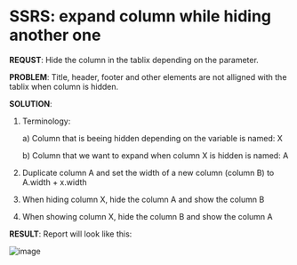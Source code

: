 # SSRS: expand column while hiding another one

**REQUST**: Hide the column in the tablix depending on the parameter.

**PROBLEM**: Title, header, footer and other elements are not alligned with the tablix when column is hidden.

**SOLUTION**:

1. Terminology:

    a) Column that is beeing hidden depending on the variable is named: X

    b) Column that we want to expand when column X is hidden is named: A
2. Duplicate column A and set the width of a new column (column B) to A.width + x.width
3. When hiding column X, hide the column A and show the column B
4. When showing column X, hide the column B and show the column A


**RESULT**:
Report will look like this:

![image](https://user-images.githubusercontent.com/17928370/120065960-57fefc80-c074-11eb-8e9e-24ec49f2a1de.png)


